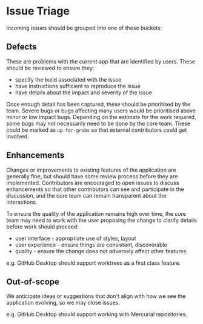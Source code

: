 # Issue Triage

Incoming issues should be grouped into one of these buckets:

## Defects

These are problems with the current app that are identified by users. These
should be reviewed to ensure they:

 - specify the build associated with the issue
 - have instructions sufficient to reproduce the issue
 - have details about the impact and severity of the issue

Once enough detail has been captured, these should be prioritised by the team.
Severe bugs or bugs affecting many users would be prioritised above minor or low
impact bugs. Depending on the estimate for the work required, some bugs may not
necessarily need to be done by the core team. These could be marked as
`up-for-grabs` so that external contributors could get involved.

## Enhancements

Changes or improvements to existing features of the application are generally
fine, but should have some review process before they are implemented.
Contributors are encouraged to open issues to discuss enhancements so that other
contributors can see and participate in the discussion, and the core team can
remain transparent about the interactions.

To ensure the quality of the application remains high over time, the core team
may need to work with the user proposing the change to clarify details before
work should proceed:

 - user interface - appropriate use of styles, layout
 - user experience - ensure things are consistent, discoverable
 - quality - ensure the change does not adversely affect other features

e.g. GitHub Desktop should support worktrees as a first class feature.

## Out-of-scope

We anticipate ideas or suggestions that don't align with how we see the
application evolving, so we may close issues.

e.g. GitHub Desktop should support working with Mercurial repositories.
